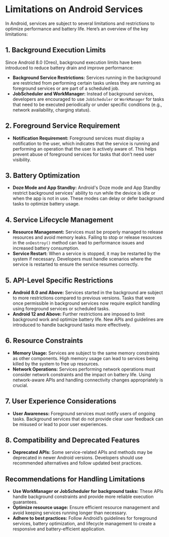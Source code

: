 # Limitations on Android Services

In Android, services are subject to several limitations and restrictions to optimize performance and battery life. Here’s an overview of the key limitations:

## 1. Background Execution Limits

Since Android 8.0 (Oreo), background execution limits have been introduced to reduce battery drain and improve performance:

- **Background Service Restrictions:** Services running in the background are restricted from performing certain tasks unless they are running as foreground services or are part of a scheduled job.
- **JobScheduler and WorkManager:** Instead of background services, developers are encouraged to use `JobScheduler` or `WorkManager` for tasks that need to be executed periodically or under specific conditions (e.g., network availability, charging status).

## 2. Foreground Service Requirement

- **Notification Requirement:** Foreground services must display a notification to the user, which indicates that the service is running and performing an operation that the user is actively aware of. This helps prevent abuse of foreground services for tasks that don't need user visibility.

## 3. Battery Optimization

- **Doze Mode and App Standby:** Android's Doze mode and App Standby restrict background services' ability to run while the device is idle or when the app is not in use. These modes can delay or defer background tasks to optimize battery usage.

## 4. Service Lifecycle Management

- **Resource Management:** Services must be properly managed to release resources and avoid memory leaks. Failing to stop or release resources in the `onDestroy()` method can lead to performance issues and increased battery consumption.
- **Service Restart:** When a service is stopped, it may be restarted by the system if necessary. Developers must handle scenarios where the service is restarted to ensure the service resumes correctly.

## 5. API-Level Specific Restrictions

- **Android 8.0 and Above:** Services started in the background are subject to more restrictions compared to previous versions. Tasks that were once permissible in background services now require explicit handling using foreground services or scheduled tasks.
- **Android 12 and Above:** Further restrictions are imposed to limit background work and optimize battery life. New APIs and guidelines are introduced to handle background tasks more effectively.

## 6. Resource Constraints

- **Memory Usage:** Services are subject to the same memory constraints as other components. High memory usage can lead to services being killed by the system to free up resources.
- **Network Operations:** Services performing network operations must consider network constraints and the impact on battery life. Using network-aware APIs and handling connectivity changes appropriately is crucial.

## 7. User Experience Considerations

- **User Awareness:** Foreground services must notify users of ongoing tasks. Background services that do not provide clear user feedback can be misused or lead to poor user experiences.

## 8. Compatibility and Deprecated Features

- **Deprecated APIs:** Some service-related APIs and methods may be deprecated in newer Android versions. Developers should use recommended alternatives and follow updated best practices.

## Recommendations for Handling Limitations

- **Use WorkManager or JobScheduler for background tasks:** These APIs handle background constraints and provide more reliable execution guarantees.
- **Optimize resource usage:** Ensure efficient resource management and avoid keeping services running longer than necessary.
- **Adhere to best practices:** Follow Android’s guidelines for foreground services, battery optimization, and lifecycle management to create a responsive and battery-efficient application.
